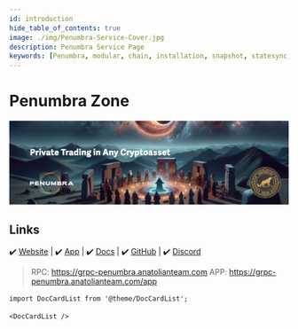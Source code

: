 ```yaml
---
id: introduction
hide_table_of_contents: true
image: ./img/Penumbra-Service-Cover.jpg
description: Penumbra Service Page
keywords: [Penumbra, modular, chain, installation, snapshot, statesync, update]
---
```

# Penumbra Zone

![Penumbra](./img/Penumbra-Service.jpg)

## Links
 ✔️ [Website](https://penumbra.zone/) |
 ✔️ [App](https://penumbra.anatolianteam.com/app) |
 ✔️ [Docs](https://guide.penumbra.zone/main/index.html) |
 ✔️ [GitHub](https://github.com/penumbra-zone) |
 ✔️ [Discord](https://discord.gg/T7E5U929AV)


> RPC: https://grpc-penumbra.anatolianteam.com
> APP: https://grpc-penumbra.anatolianteam.com/app

```mdx-code-block
import DocCardList from '@theme/DocCardList';

<DocCardList />
```
